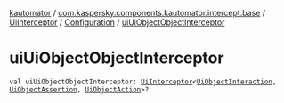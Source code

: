 [kautomator](../../../index.md) / [com.kaspersky.components.kautomator.intercept.base](../../index.md) / [UiInterceptor](../index.md) / [Configuration](index.md) / [uiUiObjectObjectInterceptor](./ui-ui-object-object-interceptor.md)

# uiUiObjectObjectInterceptor

`val uiUiObjectObjectInterceptor: `[`UiInterceptor`](../index.md)`<`[`UiObjectInteraction`](../../../com.kaspersky.components.kautomator.intercept.interaction/-ui-object-interaction/index.md)`, `[`UiObjectAssertion`](../../../com.kaspersky.components.kautomator.intercept.operation/-ui-object-assertion.md)`, `[`UiObjectAction`](../../../com.kaspersky.components.kautomator.intercept.operation/-ui-object-action.md)`>?`